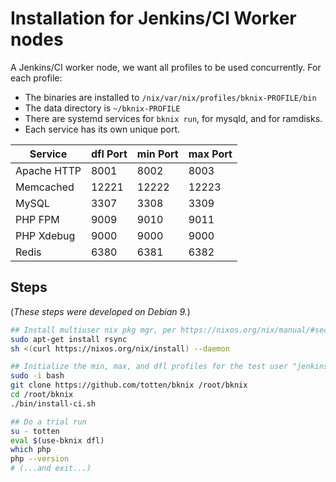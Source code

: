 # Installation for Jenkins/CI Worker nodes

A Jenkins/CI worker node, we want all profiles to be used concurrently. For each profile:

* The binaries are installed to `/nix/var/nix/profiles/bknix-PROFILE/bin`
* The data directory is `~/bknix-PROFILE`
* There are systemd services for `bknix run`, for mysqld, and for ramdisks.
* Each service has its own unique port.

| Service     | dfl Port     | min Port     | max Port     |
|-------------|--------------|--------------|--------------|
| Apache HTTP | 8001         | 8002         | 8003         |
| Memcached   | 12221        | 12222        | 12223        |
| MySQL       | 3307         | 3308         | 3309         |
| PHP FPM     | 9009         | 9010         | 9011         |
| PHP Xdebug  | 9000         | 9000         | 9000         |
| Redis       | 6380         | 6381         | 6382         |

## Steps

(*These steps were developed on Debian 9.*)

```bash
## Install multiuser nix pkg mgr, per https://nixos.org/nix/manual/#sect-multi-user-installation
sudo apt-get install rsync
sh <(curl https://nixos.org/nix/install) --daemon

## Initialize the min, max, and dfl profiles for the test user "jenkins"
sudo -i bash
git clone https://github.com/totten/bknix /root/bknix
cd /root/bknix
./bin/install-ci.sh

## Do a trial run
su - totten
eval $(use-bknix dfl)
which php
php --version
# (...and exit...)
```
